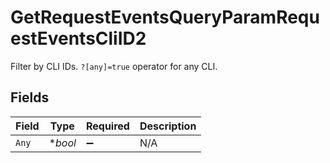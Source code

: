 # GetRequestEventsQueryParamRequestEventsCliID2

Filter by CLI IDs. `?[any]=true` operator for any CLI.


## Fields

| Field              | Type               | Required           | Description        |
| ------------------ | ------------------ | ------------------ | ------------------ |
| `Any`              | **bool*            | :heavy_minus_sign: | N/A                |